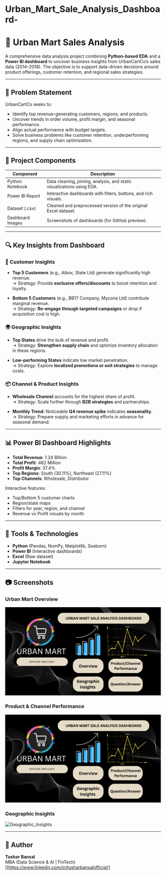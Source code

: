 # Urban_Mart_Sale_Analysis_Dashboard-
# 🛒 Urban Mart Sales Analysis

A comprehensive data analysis project combining **Python-based EDA** and a **Power BI dashboard** to uncover business insights from UrbanCartCo’s sales data (2014–2018). The objective is to support data-driven decisions around product offerings, customer retention, and regional sales strategies.

---

## 📌 Problem Statement

UrbanCartCo seeks to:
- Identify top revenue-generating customers, regions, and products.
- Uncover trends in order volume, profit margin, and seasonal performance.
- Align actual performance with budget targets.
- Solve business problems like customer retention, underperforming regions, and supply chain optimization.

---

## 📁 Project Components

| Component        | Description                                                                 |
|------------------|-----------------------------------------------------------------------------|
| Python Notebook  | Data cleaning, joining, analysis, and static visualizations using EDA.      |
| Power BI Report  | Interactive dashboards with filters, buttons, and rich visuals.             |
| Dataset (.csv)   | Cleaned and preprocessed version of the original Excel dataset.             |
| Dashboard Images | Screenshots of dashboards (for GitHub preview).                             |

---

## 🔍 Key Insights from Dashboard

### 👤 Customer Insights
- **Top 5 Customers** (e.g., Aibox, State Ltd) generate significantly high revenue.  
  → Strategy: Provide **exclusive offers/discounts** to boost retention and loyalty.

- **Bottom 5 Customers** (e.g., BB17 Company, Mycone Ltd) contribute marginal revenue.  
  → Strategy: **Re-engage through targeted campaigns** or drop if acquisition cost is high.

### 🌍 Geographic Insights
- **Top States** drive the bulk of revenue and profit.  
  → Strategy: **Strengthen supply chain** and optimize inventory allocation in these regions.

- **Low-performing States** indicate low market penetration.  
  → Strategy: Explore **localized promotions or exit strategies** to manage costs.

### 📦 Channel & Product Insights
- **Wholesale Channel** accounts for the highest share of profit.  
  → Strategy: Scale further through **B2B strategies** and partnerships.

- **Monthly Trend**: Noticeable **Q4 revenue spike** indicates **seasonality**.  
  → Strategy: Prepare supply and marketing efforts in advance for seasonal demand.

---

## 📊 Power BI Dashboard Highlights

- **Total Revenue**: 1.24 Billion
- **Total Profit**: 462 Million
- **Profit Margin**: 37.4%
- **Top Regions**: South (30.11%), Northeast (27.11%)
- **Top Channels**: Wholesale, Distributor

Interactive features:
- Top/Bottom 5 customer charts
- Region/state maps
- Filters for year, region, and channel
- Revenue vs Profit visuals by month

---

## 🧪 Tools & Technologies

- **Python** (Pandas, NumPy, Matplotlib, Seaborn)
- **Power BI** (Interactive dashboards)
- **Excel** (Raw dataset)
- **Jupyter Notebook**

---

## 📷 Screenshots

### Urban Mart Overview 
![Overview](https://github.com/tushar0215/Urban_Mart_Sale_Analysis_Dashboard-/blob/main/Urban%20Mart%20Overview.png)


### Product & Channel Performance
![Product_Channel](https://github.com/tushar0215/Urban_Mart_Sale_Analysis_Dashboard-/blob/main/Urban%20Mart%20Overview.png)

### Geographic Insights
![Geographic_Insights](./Screenshot%20(60).png)

---

## 👤 Author

**Tushar Bansal**  
MBA (Data Science & AI | FinTech)  
[[https://www.linkedin.com/in/tusharbansalofficial/]

